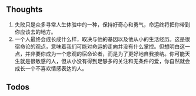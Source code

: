## Thoughts
1. 失败只是众多寻常人生体验中的一种，保持好奇心和勇气，命运终将把你带到你应该去的地方。
2. 一个人最终会成长成什么样，取决与他的基因以及他从小的生活经历。这是很宿命论的观点，意味着我们可能对命运的走向并没有什么掌控。但想明白这一点，并非要你成为一个悲观的宿命论者，而是为了更好地自我接纳。你可能天生就是很敏感的人，但从小没有得到足够多的关注和无条件的爱，你自然就会成长一个不喜欢情感表达的人。
## Todos
